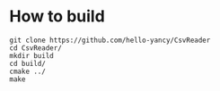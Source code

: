 # How to build

```
git clone https://github.com/hello-yancy/CsvReader
cd CsvReader/
mkdir build
cd build/
cmake ../
make
```